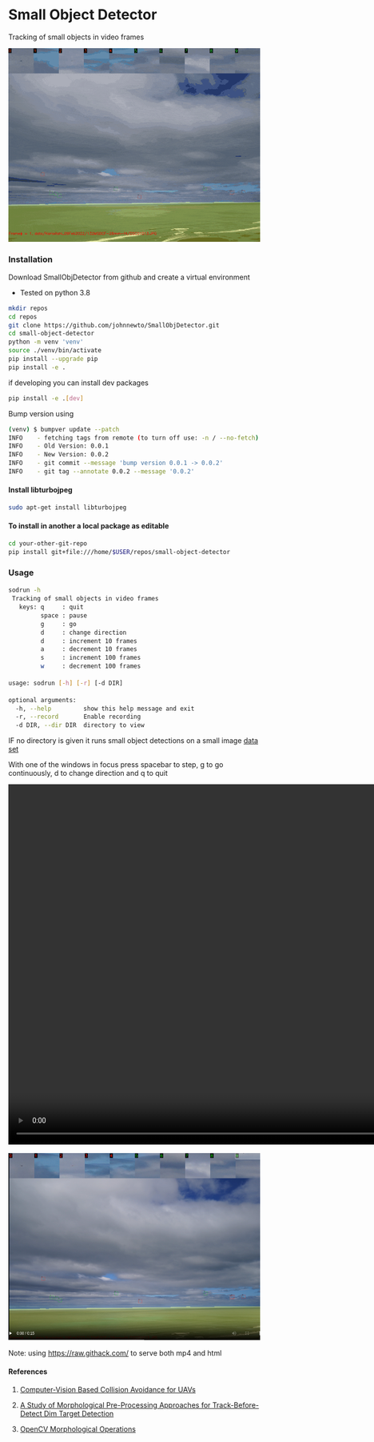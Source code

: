 # Small Object Detector
Tracking of small objects in video frames

<p align="center">
  <img src="data/Karioitahi_09Feb2022/132MSDCF-28mm-f4.gif" width="600">
</p>

### Installation

Download SmallObjDetector from github and create a virtual environment

- Tested on python 3.8

``` sh
mkdir repos
cd repos
git clone https://github.com/johnnewto/SmallObjDetector.git
cd small-object-detector
python -m venv 'venv'
source ./venv/bin/activate
pip install --upgrade pip
pip install -e .
```

if developing you can install dev packages 
``` sh
pip install -e .[dev]
```
Bump version using 
``` sh 
(venv) $ bumpver update --patch
INFO    - fetching tags from remote (to turn off use: -n / --no-fetch)
INFO    - Old Version: 0.0.1
INFO    - New Version: 0.0.2
INFO    - git commit --message 'bump version 0.0.1 -> 0.0.2'
INFO    - git tag --annotate 0.0.2 --message '0.0.2'
```

#### Install libturbojpeg

```bash
sudo apt-get install libturbojpeg
```

#### To install in another  a local package as editable 
``` sh
cd your-other-git-repo
pip install git+file:///home/$USER/repos/small-object-detector
```
 
### Usage

``` sh
sodrun -h
 Tracking of small objects in video frames
   keys: q     : quit
         space : pause
         g     : go
         d     : change direction
         d     : increment 10 frames
         a     : decrement 10 frames
         s     : increment 100 frames
         w     : decrement 100 frames
     
usage: sodrun [-h] [-r] [-d DIR]

optional arguments:
  -h, --help         show this help message and exit
  -r, --record       Enable recording
  -d DIR, --dir DIR  directory to view
```

IF no directory is given it runs small object detections on a small image [data set](https://github.com/johnnewto/MauiTracker/tree/main/data/Karioitahi_09Feb2022/132MSDCF-28mm-f4)

With one of the windows in focus press spacebar to step, g to go continuously, d to change direction and q to quit

<video width="1280" height="720"  controls>
  <source src="https://raw.githack.com/johnnewto/MauiTracker/main/data/Karioitahi_09Feb2022/132MSDCF-28mm-f4.mp4" type="video/mp4">
  This might show in github
</video>


[![This should show in github](images/mainview.png)](https://raw.githack.com/johnnewto/MauiTracker/main/video.html)

Note: using  https://raw.githack.com/ to serve both mp4 and html


#### References
1. [Computer-Vision Based Collision Avoidance for UAVs](https://eprints.qut.edu.au/4627/1/4627.pdf)

2. [A Study of Morphological Pre-Processing Approaches for Track-Before-Detect Dim Target Detection](https://eprints.qut.edu.au/214476/1/16823.pdf)

3. [OpenCV Morphological Operations](https://pyimagesearch.com/2021/04/28/opencv-morphological-operations)

